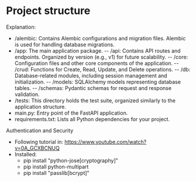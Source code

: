 # Project structure

Explanation:

- /alembic: Contains Alembic configurations and migration files. Alembic is used for handling database migrations.
- /app: The main application package.
    -- /api: Contains API routes and endpoints. Organized by version (e.g., v1) for future scalability.
    -- /core: Configuration files and other core components of the application.
    -- /crud: Functions for Create, Read, Update, and Delete operations.
    -- /db: Database-related modules, including session management and initialization.
    -- /models: SQLAlchemy models representing database tables.
    -- /schemas: Pydantic schemas for request and response validation.
- /tests: This directory holds the test suite, organized similarly to the application structure.
- main.py: Entry point of the FastAPI application.
- requirements.txt: Lists all Python dependencies for your project.



Authentication and Security

- Following tutorial in: https://www.youtube.com/watch?v=0A_GCXBCNUQ
- Installed:
    - pip install "python-jose[cryptography]"
    - pip install python-multipart
    - pip install "passlib[bcrypt]" 
